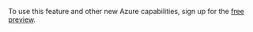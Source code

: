 To use this feature and other new Azure capabilities, sign up for the [free preview](https://account.windowsazure.com/PreviewFeatures).


